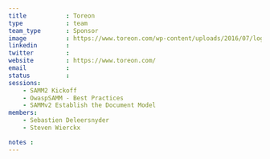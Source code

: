 ```yaml
---
title           : Toreon
type            : team
team_type       : Sponsor
image           : https://www.toreon.com/wp-content/uploads/2016/07/logo.png
linkedin        :
twitter         :
website         : https://www.toreon.com/
email           :
status          :
sessions:
    - SAMM2 Kickoff
    - OwaspSAMM - Best Practices
    - SAMMv2 Establish the Document Model
members:
    - Sebastien Deleersnyder
    - Steven Wierckx

notes :
---
```



